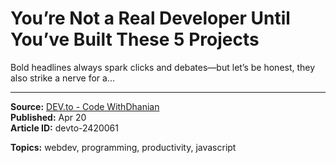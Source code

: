 # You’re Not a Real Developer Until You’ve Built These 5 Projects

Bold headlines always spark clicks and debates—but let’s be honest, they also strike a nerve for a...

---

**Source:** [DEV.to - Code WithDhanian](https://dev.to/code_2/youre-not-a-real-developer-until-youve-built-these-5-projects-1l7a)  
**Published:** Apr 20  
**Article ID:** devto-2420061

**Topics:** webdev, programming, productivity, javascript
